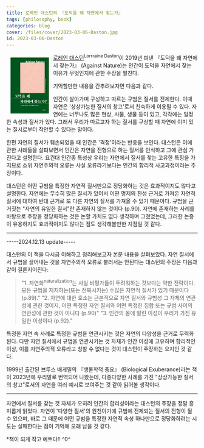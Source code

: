 ```yaml
---
title: 로레인 대스턴의 『도덕을 왜 자연에서 찾는가』
tags: [philosophy, book]
categories: blog
cover: /files/cover/2023-03-06-Daston.jpg
id: 2023-03-06-Daston
---
```

<style>
img{
    float: left;
    margin: 0.8em;
}
    </style>

<p align="left">
  			<img src="/files/cover/2023-03-06-Daston.jpg" width="20%">
</p>

[로레인 대스턴](https://en.wikipedia.org/wiki/Lorraine_Daston)<sup>Lorrraine Daston</sup>이 2019년 펴낸 『도덕을 왜 자연에서 찾는가』 (Against Nature)는 인간이 도덕을 자연에서 찾는 이유가 무엇인지에 관한 주장을 펼친다. 
<!--more-->
기억할만한 내용을 간추려보자면 다음과 같다. 

인간이 살아가며 구성하고 따르는 규범은 질서를 전제한다. 이때 자연은 '상상가능한 질서의 창고'로서 친숙하게 이용될 수 있다. 자연에는 너무나도 많은 현상, 사물, 생물 등이 있고, 각각에는 일정한 속성과 질서가 있다. 그래서 우리가 따르고자 하는 질서를 구상할 때 자연에 이미 있는 질서로부터 착안할 수 있다는 말이다.

한편 자연의 질서가 훼손되었을 때 인간은 '격정'이라는 반응을 보인다. 대스턴은 이에 관한 사례들을 살펴보면서 인간은 자연을 전형으로 하는 질서를 인식하고 그에 관심 가진다고 설명한다. 요컨대 인간종 특성상 우리는 자연에서 질서를 찾는 고유한 특징을 가지므로 
소위 자연주의적 오류는 사실 오류라기보다는 인간의 합리적 사고과정이라는 주장이다.

대스턴은 어떤 규범을 특정한 자연적 질서만으로 정당화하는 것은 효과적이지도 않다고 설명한다. 자연에는 무수히 많은 질서가 있어서 어떤 명제의 찬성 근거로 가져온 자연적 질서에 대하여 반대 근거로 또 다른 자연의 질서를 가져올 수 있기 때문이다. 규범을 근거짓는 "자연의 유일한 질서"란 존재하지 않는 것이다 (p.90).
자연에 존재하는 사례를 바탕으로 주장을 정당화하는 것은 논할 가치도 없다 생각하며 그쳤었는데,
 그러한 논증이 유용하지도 효과적이지도 않다는 점도 생각해볼만한 지점일 것 같다.

-----

-----2024.12.13 update-----

대스턴의 이 책을 다시금 이해하고 정리해보고자 본문 내용을 살펴보았다. 자연 질서에서 규범을 끌어내는 것을 자연주의적 오류로 불러서는 안된다는 대스턴의 주장은 다음과 같이 결론지어진다:
> "1. 자연화<sup>naturalization</sup>는 사실 비평가들이 두려워하는 것보다는 약한 전략이다. 모든 규범을 지지하는(또는 전복시키는) 수많은 자연적 질서가 있기 때문이다 (p.89)."
> "2. 자연에 대한 호소는 근본적으로 자연 질서와 규범성 그 자체의 연관성에 관한 것이지, 어떤 특정한 자연 질서와 어떤 특정한 집합 또는 규범 사이의 연관성에 관한 것이 아니다 (p.90)"
> "3. 인간의 몸에 딸린 이성이 우리가 가진 유일한 이성이다 (p.92)."

특정한 자연 속 사례로 특정한 규범을 연관시키는 것은 자연의 다양성을 근거로 무력화된다. 다만 자연 질서에서 규범을 연관시키는 것 자체가 인간 이성에 고유하며 합리적인 이상, 이를 자연주의적 오류라고 칭할 수 없다는 것이 대스턴이 주장하는 요지인 것 같다.

1999년 출간된 브루스 배게밀의 『생물학적 풍요』 (Biological Exuberance)라는 책이 2023년에 우리말로 번역되어 나왔는데, 다종다양한 사례를 가진 "상상가능한 질서의 창고"로서의 자연을 여러 예시로 보여주는 것 같아 읽어볼 생각이다.

-----

자연에서 질서를 찾는 것 자체가 오히려 인간의 합리성이라는 대스턴의 주장을 정말 흥미롭게 읽었다. 자연이 '다양한 질서'의 원천이기에 규범에 전제되는 질서의 전형이 될 수 있으며, 바로 그 때문에 어떤 규범을 특정한 자연적 속성 하나만으로 정당화하려는 시도는 실패한다는 점이 기억에 오래 남을 것 같다.

*책이 되게 작고 예쁘다!! ^0^
